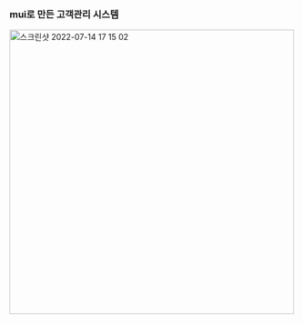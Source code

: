 <h3>mui로 만든 고객관리 시스템 </h3>
<img width="500" alt="스크린샷 2022-07-14 17 15 02" src="https://user-images.githubusercontent.com/71023055/178937048-1a57442c-6d03-40f6-9f0c-928a208b1470.png">
